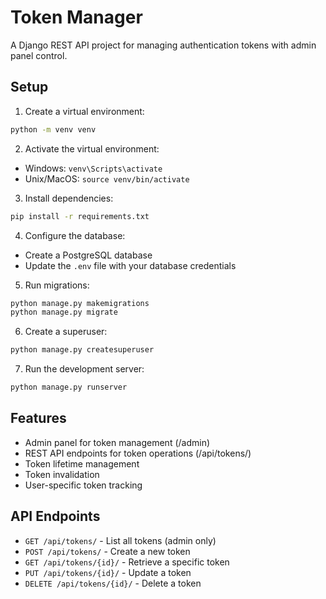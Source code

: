 # Token Manager

A Django REST API project for managing authentication tokens with admin panel control.

## Setup

1. Create a virtual environment:
```bash
python -m venv venv
```

2. Activate the virtual environment:
- Windows: `venv\Scripts\activate`
- Unix/MacOS: `source venv/bin/activate`

3. Install dependencies:
```bash
pip install -r requirements.txt
```

4. Configure the database:
- Create a PostgreSQL database
- Update the `.env` file with your database credentials

5. Run migrations:
```bash
python manage.py makemigrations
python manage.py migrate
```

6. Create a superuser:
```bash
python manage.py createsuperuser
```

7. Run the development server:
```bash
python manage.py runserver
```

## Features

- Admin panel for token management (/admin)
- REST API endpoints for token operations (/api/tokens/)
- Token lifetime management
- Token invalidation
- User-specific token tracking

## API Endpoints

- `GET /api/tokens/` - List all tokens (admin only)
- `POST /api/tokens/` - Create a new token
- `GET /api/tokens/{id}/` - Retrieve a specific token
- `PUT /api/tokens/{id}/` - Update a token
- `DELETE /api/tokens/{id}/` - Delete a token
